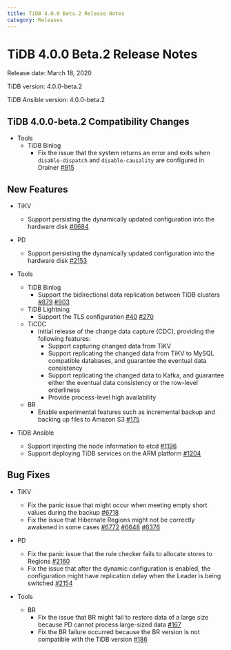 ```yaml
---
title: TiDB 4.0.0 Beta.2 Release Notes
category: Releases
---
```


# TiDB 4.0.0 Beta.2 Release Notes

Release date: March 18, 2020

TiDB version: 4.0.0-beta.2

TiDB Ansible version: 4.0.0-beta.2

## TiDB 4.0.0-beta.2 Compatibility Changes

+ Tools
    - TiDB Binlog
        - Fix the issue that the system returns an error and exits when `disable-dispatch` and `disable-causality` are configured in Drainer [#915](https://github.com/pingcap/tidb-binlog/pull/915)

## New Features

+ TiKV
    - Support persisting the dynamically updated configuration into the hardware disk [#6684](https://github.com/tikv/tikv/pull/6684)

+ PD
    - Support persisting the dynamically updated configuration into the hardware disk [#2153](https://github.com/pingcap/pd/pull/2153)

+ Tools
    - TiDB Binlog
        - Support the bidirectional data replication between TiDB clusters [#879](https://github.com/pingcap/tidb-binlog/pull/879) [#903](https://github.com/pingcap/tidb-binlog/pull/903)
    - TiDB Lightning
        - Support the TLS configuration [#40](https://github.com/tikv/importer/pull/40) [#270](https://github.com/pingcap/tidb-lightning/pull/270)
    - TiCDC
        - Initial release of the change data capture (CDC), providing the following features:
            - Support capturing changed data from TiKV
            - Support replicating the changed data from TiKV to MySQL compatible databases, and guarantee the eventual data consistency
            - Support replicating the changed data to Kafka, and guarantee either the eventual data consistency or the row-level orderliness
            - Provide process-level high availability
    - BR
        - Enable experimental features such as incremental backup and backing up files to Amazon S3 [#175](https://github.com/pingcap/br/pull/175)

+ TiDB Ansible
    - Support injecting the node information to etcd [#1196](https://github.com/pingcap/tidb-ansible/pull/1196)
    - Support deploying TiDB services on the ARM platform [#1204](https://github.com/pingcap/tidb-ansible/pull/1204)

## Bug Fixes

+ TiKV
    - Fix the panic issue that might occur when meeting empty short values during the backup [#6718](https://github.com/tikv/tikv/pull/6718)
    - Fix the issue that Hibernate Regions might not be correctly awakened in some cases [#6772](https://github.com/tikv/tikv/pull/6672) [#6648](https://github.com/tikv/tikv/pull/6648) [#6376](https://github.com/tikv/tikv/pull/6736)

+ PD
    - Fix the panic issue that the rule checker fails to allocate stores to Regions [#2160](https://github.com/pingcap/pd/pull/2160)
    - Fix the issue that after the dynamic configuration is enabled, the configuration might have replication delay when the Leader is being switched [#2154](https://github.com/pingcap/pd/pull/2154)

+ Tools
    - BR
        - Fix the issue that BR might fail to restore data of a large size because PD cannot process large-sized data [#167](https://github.com/pingcap/br/pull/167)
        - Fix the BR failure occurred because the BR version is not compatible with the TiDB version [#186](https://github.com/pingcap/br/pull/186)
